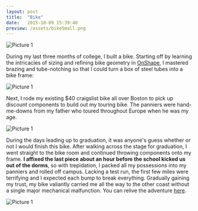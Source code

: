 ```yaml
---
layout: post
title:  "Bike"
date:   2015-10-09 15:39:40
preview: /assets/bikeSmall.png
---
```


![Picture 1]({{"/assets/bikeLarge.jpg"|absolute_url}})

During my last three months of college, I built a bike. Starting off by learning the intricacies of sizing and refining bike geometry in [OnShape](https://cad.onshape.com/documents/6afd9109843e2963423853ec/w/bd0d625c6e67c8762b4695a9/e/fd534489982f63e20685585b), I mastered brazing and tube-notching so that I could turn a box of steel tubes into a bike frame:

![Picture 1]({{"/assets/bikeMontage.png"|absolute_url}})

Next, I rode my existing $40 craigslist bike all over Boston to pick up discount components to build out my touring bike. The panniers were hand-me-downs from my father who toured throughout Europe when he was my age.

![Picture 1]({{"/assets/bikeBuilt.jpg"|absolute_url}})

During the days leading up to graduation, it was anyone's guess whether or not I would finish this bike. After walking across the stage for graduation, I went straight to the bike room and continued throwing components onto my frame. __I affixed the last piece about an hour before the school kicked us out of the dorms__, so with trepidation, I packed all my possessions into my panniers and rolled off campus. Lacking a test run, the first few miles were terrifying and I expected each bump to break everything. Gradually gaining my trust, my bike valiantly carried me all the way to the other coast without a single major mechanical malfunction. You can relive the adventure [here](https://www.polarsteps.com/ScottMackinlay/676178-west). 

![Picture 1]({{"/assets/flatTire.jpg"|absolute_url}})
